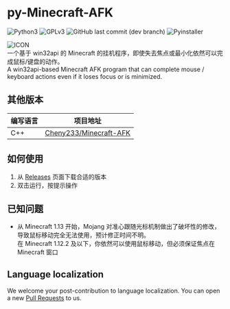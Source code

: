 # py-Minecraft-AFK
![Python3](https://img.shields.io/badge/Python-3.7+-blue?color=3776AB&&logo=python) ![GPLv3](https://img.shields.io/github/license/jinzhijie/py-Minecraft-AFK) ![GitHub last commit (dev branch)](https://img.shields.io/github/last-commit/jinzhijie/py-Minecraft-AFK/dev) ![Pyinstaller](https://github.com/jinzhijie/py-Minecraft-AFK/workflows/Pyinstaller/badge.svg)

![ICON](https://raw.githubusercontent.com/jinzhijie/py-Minecraft-AFK/master/icon.ico)  
一个基于 win32api 的 Minecraft 的挂机程序，即使失去焦点或最小化依然可以完成鼠标/键盘的动作。  
A win32api-based Minecraft AFK program that can complete mouse / keyboard actions even if it loses focus or is minimized.

## 其他版本
| 编写语言 | 项目地址 |
| ---- | ---- |
| C++ | [Cheny233/Minecraft-AFK](https://github.com/Cheny233/Minecraft-AFK) |

## 如何使用
1. 从 [Releases](https://github.com/jinzhijie/py-Minecraft-AFK/releases) 页面下载合适的版本
2. 双击运行，按提示操作

## 已知问题
- 从 Minecraft 1.13 开始，Mojang 对准心跟随光标机制做出了破坏性的修改，导致鼠标移动完全无法使用，预计修正时间不明。  
在 Minecraft 1.12.2 及以下，你依然可以使用鼠标移动，但必须保证焦点在 Minecraft 窗口

## Language localization
We welcome your post-contribution to language localization. You can open a new [Pull Requests](https://github.com/jinzhijie/py-Minecraft-AFK/pulls) to us.